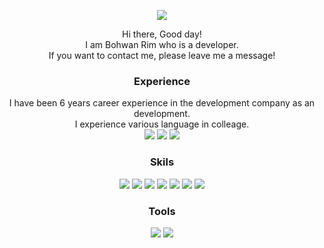 <p align="center" border="1px solid grey">
<img  src="https://capsule-render.vercel.app/api?type=slice&color=auto&height=200&section=header&text=Bohwan Rim&fontSize=90" />
</p>

<p align="center">
  Hi there, Good day!</br>
  I am Bohwan Rim who is a developer.</br>
  If you want to contact me, please leave me a message!</br>
</p>

<h3 align="center">Experience</h3>
<p align="center">
  I have been 6 years career experience in the development company as an development. </br>
  I experience various language in colleage. </br>
  <img src="https://img.shields.io/badge/Android-3DDC84?style=flat-square&logo=Android&logoColor=white"/>
  <img src="https://img.shields.io/badge/MySQL-4479A1?style=flat-square&logo=MySQL&logoColor=white"/>
  <img src="https://img.shields.io/badge/Oracle-F80000?style=flat-square&logo=Oracle&logoColor=white"/>
  
</p>

<h3 align="center">Skils</h3>
<p align="center">
  <img src="https://img.shields.io/badge/NET-512BD4?style=flat-square&logo=.NET&logoColor=white"/>
  <img src="https://img.shields.io/badge/CSS3-1572B6?style=flat-square&logo=CSS3&logoColor=white"/>
  <img src="https://img.shields.io/badge/JavaScript-F7DF1E?style=flat-square&logo=JavaScript&logoColor=white"/>
  <img src="https://img.shields.io/badge/HTML5-E34F26?style=flat-square&logo=HTML5&logoColor=white"/>
  <img src="https://img.shields.io/badge/MSSQL-CC2927?style=flat-square&logo=Microsoft SQL Server&logoColor=white"/>
  <img src="https://img.shields.io/badge/jQuery-0769AD?style=flat-square&logo=jQuery&logoColor=white"/>
  <img src="https://img.shields.io/badge/JSON-000000?style=flat-square&logo=JSON&logoColor=white"/>
</p>

<h3 align="center">Tools </h3>
<p align="center">
  <img src="https://img.shields.io/badge/Visual Studio-5C3D91?style=flat-square&logo=Visual Studio&logoColor=white"/>
  <img src="https://img.shields.io/badge/Microsoft Azure-0078D4?style=flat-square&logo=Microsoft Azure&logoColor=white"/>
 </p>
